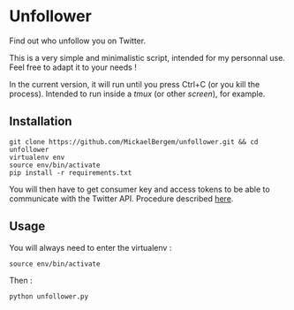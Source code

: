 # Unfollower

Find out who unfollow you on Twitter.

This is a very simple and minimalistic script, intended for my personnal use.
Feel free to adapt it to your needs !

In the current version, it will run until you press Ctrl+C (or you kill the process).
Intended to run inside a *tmux* (or other *screen*), for example.

## Installation

    git clone https://github.com/MickaelBergem/unfollower.git && cd unfollower
    virtualenv env
    source env/bin/activate
    pip install -r requirements.txt

You will then have to get consumer key and access tokens to be able to communicate with the Twitter API.
Procedure described [here](https://github.com/bear/python-twitter#api).

## Usage

You will always need to enter the virtualenv :

    source env/bin/activate

Then :

    python unfollower.py
